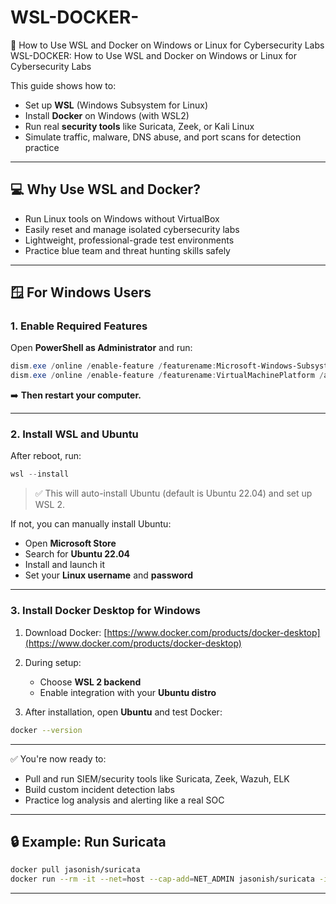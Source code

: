 # WSL-DOCKER-
🐧 How to Use WSL and Docker on Windows or Linux for Cybersecurity Labs
WSL-DOCKER: How to Use WSL and Docker on Windows or Linux for Cybersecurity Labs

This guide shows how to:

* Set up **WSL** (Windows Subsystem for Linux)
* Install **Docker** on Windows (with WSL2)
* Run real **security tools** like Suricata, Zeek, or Kali Linux
* Simulate traffic, malware, DNS abuse, and port scans for detection practice

---

## 💻 Why Use WSL and Docker?

* Run Linux tools on Windows without VirtualBox
* Easily reset and manage isolated cybersecurity labs
* Lightweight, professional-grade test environments
* Practice blue team and threat hunting skills safely

---

## 🪟 For Windows Users

### 1. Enable Required Features

Open **PowerShell as Administrator** and run:

```powershell
dism.exe /online /enable-feature /featurename:Microsoft-Windows-Subsystem-Linux /all /norestart
dism.exe /online /enable-feature /featurename:VirtualMachinePlatform /all /norestart
```

➡️ **Then restart your computer.**

---

### 2. Install WSL and Ubuntu

After reboot, run:

```powershell
wsl --install
```

> ✅ This will auto-install Ubuntu (default is Ubuntu 22.04) and set up WSL 2.

If not, you can manually install Ubuntu:

* Open **Microsoft Store**
* Search for **Ubuntu 22.04**
* Install and launch it
* Set your **Linux username** and **password**

---

### 3. Install Docker Desktop for Windows

1. Download Docker: [https://www.docker.com/products/docker-desktop](https://www.docker.com/products/docker-desktop)
2. During setup:

   * Choose **WSL 2 backend**
   * Enable integration with your **Ubuntu distro**
3. After installation, open **Ubuntu** and test Docker:

```bash
docker --version
```

---

✅ You're now ready to:

* Pull and run SIEM/security tools like Suricata, Zeek, Wazuh, ELK
* Build custom incident detection labs
* Practice log analysis and alerting like a real SOC

---

## 🔒 Example: Run Suricata

```bash
docker pull jasonish/suricata
docker run --rm -it --net=host --cap-add=NET_ADMIN jasonish/suricata -i eth0
```

---

